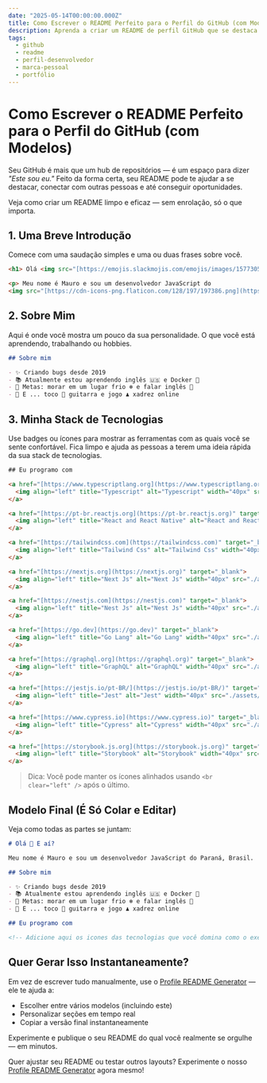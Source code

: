 ```yaml
---
date: "2025-05-14T00:00:00.000Z"
title: Como Escrever o README Perfeito para o Perfil do GitHub (com Modelos)
description: Aprenda a criar um README de perfil GitHub que se destaca. De seções essenciais a modelos prontos, este guia ajuda você a causar uma ótima primeira impressão.
tags:
  - github
  - readme
  - perfil-desenvolvedor
  - marca-pessoal
  - portfólio
---
```


# Como Escrever o README Perfeito para o Perfil do GitHub (com Modelos)

Seu GitHub é mais que um hub de repositórios — é um espaço para dizer *"Este sou eu."*
Feito da forma certa, seu README pode te ajudar a se destacar, conectar com outras pessoas e até conseguir oportunidades.

Veja como criar um README limpo e eficaz — sem enrolação, só o que importa.

## 1. Uma Breve Introdução

Comece com uma saudação simples e uma ou duas frases sobre você.

```html
<h1> Olá <img src="[https://emojis.slackmojis.com/emojis/images/1577305505/7373/hand_wave.gif?1577305505](https://emojis.slackmojis.com/emojis/images/1577305505/7373/hand_wave.gif?1577305505)" width="50" /> E aí?</h1>

<p> Meu nome é Mauro e sou um desenvolvedor JavaScript do
<img src="[https://cdn-icons-png.flaticon.com/128/197/197386.png](https://cdn-icons-png.flaticon.com/128/197/197386.png)" width="17" /> <b>Paraná, Brasil</b>. </p>
```

## 2\. Sobre Mim

Aqui é onde você mostra um pouco da sua personalidade. O que você está aprendendo, trabalhando ou hobbies.

```markdown
## Sobre mim

- ✨ Criando bugs desde 2019
- 📚 Atualmente estou aprendendo inglês 🇺🇸 e Docker 🐳
- 🎯 Metas: morar em um lugar frio ❄ e falar inglês 🚀
- 🎲 E ... toco 🎸 guitarra e jogo ♟ xadrez online
```

## 3\. Minha Stack de Tecnologias

Use badges ou ícones para mostrar as ferramentas com as quais você se sente confortável. Fica limpo e ajuda as pessoas a terem uma ideia rápida da sua stack de tecnologias.

```html
## Eu programo com

<a href="[https://www.typescriptlang.org](https://www.typescriptlang.org)" target="_blank">
  <img align="left" title="Typescript" alt="Typescript" width="40px" src="./assets/typescript-logo.svg" />
</a>

<a href="[https://pt-br.reactjs.org](https://pt-br.reactjs.org)" target="_blank">
  <img align="left" title="React and React Native" alt="React and React Native" width="40px" src="./assets/react-logo.svg" />
</a>

<a href="[https://tailwindcss.com](https://tailwindcss.com)" target="_blank">
  <img align="left" title="Tailwind Css" alt="Tailwind Css" width="40px" src="./assets/tailwind-logo.svg" />
</a>

<a href="[https://nextjs.org](https://nextjs.org)" target="_blank">
  <img align="left" title="Next Js" alt="Next Js" width="40px" src="./assets/next-logo.svg" />
</a>

<a href="[https://nestjs.com](https://nestjs.com)" target="_blank">
  <img align="left" title="Nest Js" alt="Nest Js" width="40px" src="./assets/nest-logo.svg" />
</a>

<a href="[https://go.dev](https://go.dev)" target="_blank">
  <img align="left" title="Go Lang" alt="Go Lang" width="40px" src="./assets/golang-logo.svg" />
</a>

<a href="[https://graphql.org](https://graphql.org)" target="_blank">
  <img align="left" title="GraphQL" alt="GraphQL" width="40px" src="./assets/graphql-logo.svg" />
</a>

<a href="[https://jestjs.io/pt-BR/](https://jestjs.io/pt-BR/)" target="_blank">
  <img align="left" title="Jest" alt="Jest" width="40px" src="./assets/jest-logo.svg" />
</a>

<a href="[https://www.cypress.io](https://www.cypress.io)" target="_blank">
  <img align="left" title="Cypress" alt="Cypress" width="40px" src="./assets/cypress-logo.svg" />
</a>

<a href="[https://storybook.js.org](https://storybook.js.org)" target="_blank">
  <img align="left" title="Storybook" alt="Storybook" width="40px" src="./assets/storybook-logo.svg" />
</a>
```

> Dica: Você pode manter os ícones alinhados usando `<br clear="left" />` após o último.

## Modelo Final (É Só Colar e Editar)

Veja como todas as partes se juntam:

```markdown
# Olá 👋 E aí?

Meu nome é Mauro e sou um desenvolvedor JavaScript do Paraná, Brasil.

## Sobre mim

- ✨ Criando bugs desde 2019
- 📚 Atualmente estou aprendendo inglês 🇺🇸 e Docker 🐳
- 🎯 Metas: morar em um lugar frio ❄ e falar inglês 🚀
- 🎲 E ... toco 🎸 guitarra e jogo ♟ xadrez online

## Eu programo com

<!-- Adicione aqui os icones das tecnologias que você domina como o exemplo acima -->

```

## Quer Gerar Isso Instantaneamente?

Em vez de escrever tudo manualmente, use o [Profile README Generator](/) — ele te ajuda a:

- Escolher entre vários modelos (incluindo este)
- Personalizar seções em tempo real
- Copiar a versão final instantaneamente

Experimente e publique o seu README do qual você realmente se orgulhe — em minutos.

Quer ajustar seu README ou testar outros layouts? Experimente o nosso [Profile README Generator](/) agora mesmo!
